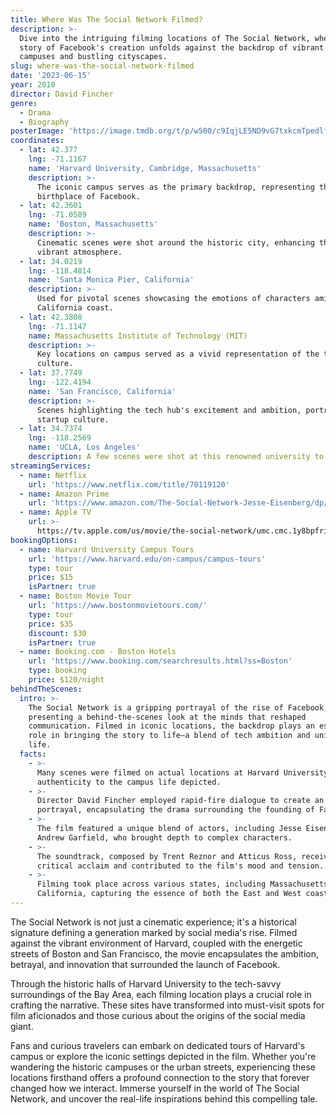 ```yaml
---
title: Where Was The Social Network Filmed?
description: >-
  Dive into the intriguing filming locations of The Social Network, where the
  story of Facebook's creation unfolds against the backdrop of vibrant college
  campuses and bustling cityscapes.
slug: where-was-the-social-network-filmed
date: '2023-06-15'
year: 2010
director: David Fincher
genre:
  - Drama
  - Biography
posterImage: 'https://image.tmdb.org/t/p/w500/c9IqjLE5ND9vG7txkcmTpedlfJJ.jpg'
coordinates:
  - lat: 42.377
    lng: -71.1167
    name: 'Harvard University, Cambridge, Massachusetts'
    description: >-
      The iconic campus serves as the primary backdrop, representing the
      birthplace of Facebook.
  - lat: 42.3601
    lng: -71.0589
    name: 'Boston, Massachusetts'
    description: >-
      Cinematic scenes were shot around the historic city, enhancing the film's
      vibrant atmosphere.
  - lat: 34.0219
    lng: -118.4814
    name: 'Santa Monica Pier, California'
    description: >-
      Used for pivotal scenes showcasing the emotions of characters amidst the
      California coast.
  - lat: 42.3808
    lng: -71.1147
    name: Massachusetts Institute of Technology (MIT)
    description: >-
      Key locations on campus served as a vivid representation of the tech
      culture.
  - lat: 37.7749
    lng: -122.4194
    name: 'San Francisco, California'
    description: >-
      Scenes highlighting the tech hub's excitement and ambition, portraying the
      startup culture.
  - lat: 34.7374
    lng: -118.2569
    name: 'UCLA, Los Angeles'
    description: A few scenes were shot at this renowned university to depict college life.
streamingServices:
  - name: Netflix
    url: 'https://www.netflix.com/title/70119120'
  - name: Amazon Prime
    url: 'https://www.amazon.com/The-Social-Network-Jesse-Eisenberg/dp/B0041FT94G'
  - name: Apple TV
    url: >-
      https://tv.apple.com/us/movie/the-social-network/umc.cmc.1y8bpfri7z16getb2huq020c7
bookingOptions:
  - name: Harvard University Campus Tours
    url: 'https://www.harvard.edu/on-campus/campus-tours'
    type: tour
    price: $15
    isPartner: true
  - name: Boston Movie Tour
    url: 'https://www.bostonmovietours.com/'
    type: tour
    price: $35
    discount: $30
    isPartner: true
  - name: Booking.com - Boston Hotels
    url: 'https://www.booking.com/searchresults.html?ss=Boston'
    type: booking
    price: $120/night
behindTheScenes:
  intro: >-
    The Social Network is a gripping portrayal of the rise of Facebook,
    presenting a behind-the-scenes look at the minds that reshaped
    communication. Filmed in iconic locations, the backdrop plays an essential
    role in bringing the story to life—a blend of tech ambition and university
    life.
  facts:
    - >-
      Many scenes were filmed on actual locations at Harvard University, giving
      authenticity to the campus life depicted.
    - >-
      Director David Fincher employed rapid-fire dialogue to create an intense
      portrayal, encapsulating the drama surrounding the founding of Facebook.
    - >-
      The film featured a unique blend of actors, including Jesse Eisenberg and
      Andrew Garfield, who brought depth to complex characters.
    - >-
      The soundtrack, composed by Trent Reznor and Atticus Ross, received
      critical acclaim and contributed to the film's mood and tension.
    - >-
      Filming took place across various states, including Massachusetts and
      California, capturing the essence of both the East and West coasts.
---
```


<SocialNetworkGuide />

The Social Network is not just a cinematic experience; it's a historical signature defining a generation marked by social media's rise. Filmed against the vibrant environment of Harvard, coupled with the energetic streets of Boston and San Francisco, the movie encapsulates the ambition, betrayal, and innovation that surrounded the launch of Facebook.

Through the historic halls of Harvard University to the tech-savvy surroundings of the Bay Area, each filming location plays a crucial role in crafting the narrative. These sites have transformed into must-visit spots for film aficionados and those curious about the origins of the social media giant.

Fans and curious travelers can embark on dedicated tours of Harvard's campus or explore the iconic settings depicted in the film. Whether you're wandering the historic campuses or the urban streets, experiencing these locations firsthand offers a profound connection to the story that forever changed how we interact. Immerse yourself in the world of The Social Network, and uncover the real-life inspirations behind this compelling tale.
